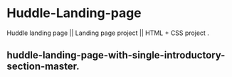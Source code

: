 # Huddle-Landing-page
Huddle landing page || Landing page project ||  HTML + CSS project .
## huddle-landing-page-with-single-introductory-section-master.

